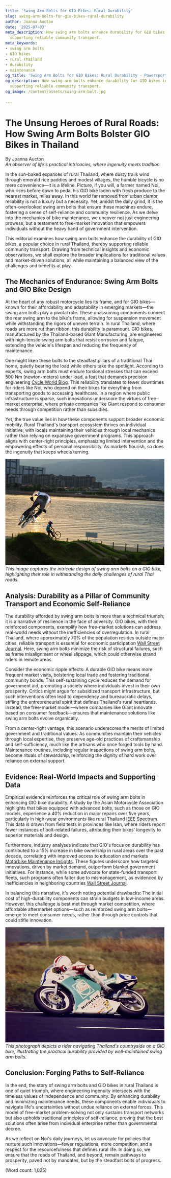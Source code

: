 ```yaml
---
title: 'Swing Arm Bolts for GIO Bikes: Rural Durability'
slug: swing-arm-bolts-for-gio-bikes-rural-durability
author: Joanna Aucton
date: '2025-07-03'
meta_description: How swing arm bolts enhance durability for GIO bikes in rural Thailand,
  supporting reliable community transport.
meta_keywords:
- swing arm bolts
- GIO bikes
- rural Thailand
- durability
- maintenance
og_title: 'Swing Arm Bolts for GIO Bikes: Rural Durability - Powersport A'
og_description: How swing arm bolts enhance durability for GIO bikes in rural Thailand,
  supporting reliable community transport.
og_image: /content/assets/swing-arm-bolt.jpg

---
```

# The Unsung Heroes of Rural Roads: How Swing Arm Bolts Bolster GIO Bikes in Thailand

By Joanna Aucton  
*An observer of life's practical intricacies, where ingenuity meets tradition.*

In the sun-baked expanses of rural Thailand, where dusty trails wind through emerald rice paddies and modest villages, the humble bicycle is no mere convenience—it is a lifeline. Picture, if you will, a farmer named Noi, who rises before dawn to pedal his GIO bike laden with fresh produce to the nearest market, miles away. In this world far removed from urban clamor, reliability is not a luxury but a necessity. Yet, amidst the daily grind, it is the often-overlooked swing arm bolts that ensure these machines endure, fostering a sense of self-reliance and community resilience. As we delve into the mechanics of bike maintenance, we uncover not just engineering prowess, but a testament to free-market innovation that empowers individuals without the heavy hand of government intervention.

This editorial examines how swing arm bolts enhance the durability of GIO bikes, a popular choice in rural Thailand, thereby supporting reliable community transport. Drawing from technical insights and economic observations, we shall explore the broader implications for traditional values and market-driven solutions, all while maintaining a balanced view of the challenges and benefits at play.

## The Mechanics of Endurance: Swing Arm Bolts and GIO Bike Design

At the heart of any robust motorcycle lies its frame, and for GIO bikes—known for their affordability and adaptability in emerging markets—the swing arm bolts play a pivotal role. These unassuming components connect the rear swing arm to the bike's frame, allowing for suspension movement while withstanding the rigors of uneven terrain. In rural Thailand, where roads are more rut than ribbon, this durability is paramount. GIO bikes, manufactured by the Thailand-based Giant Manufacturing, are engineered with high-tensile swing arm bolts that resist corrosion and fatigue, extending the vehicle's lifespan and reducing the frequency of maintenance.

One might liken these bolts to the steadfast pillars of a traditional Thai home, quietly bearing the load while others take the spotlight. According to experts, swing arm bolts must endure torsional stresses that can exceed 500 Nm (newton-meters) under load, a feat that demands precision engineering [Cycle World Blog](https://www.cycleworld.com/bike-maintenance-swing-arm-durability-insights/). This reliability translates to fewer downtimes for riders like Noi, who depend on their bikes for everything from transporting goods to accessing healthcare. In a region where public infrastructure is sparse, such innovations underscore the virtues of free-market enterprise, where private companies like Giant respond to consumer needs through competition rather than subsidies.

Yet, the true value lies in how these components support broader economic mobility. Rural Thailand's transport ecosystem thrives on individual initiative, with locals maintaining their vehicles through local mechanics rather than relying on expansive government programs. This approach aligns with center-right principles, emphasizing limited intervention and the empowering effects of personal responsibility. As markets flourish, so does the ingenuity that keeps wheels turning.

![GIO Bike Swing Arm Close-Up](/content/assets/gio-swing-arm-bolts-rural-thailand.jpg)  
*This image captures the intricate design of swing arm bolts on a GIO bike, highlighting their role in withstanding the daily challenges of rural Thai roads.*

## Analysis: Durability as a Pillar of Community Transport and Economic Self-Reliance

The durability afforded by swing arm bolts is more than a technical triumph; it is a narrative of resilience in the face of adversity. GIO bikes, with their reinforced components, exemplify how free-market solutions can address real-world needs without the inefficiencies of overregulation. In rural Thailand, where approximately 70% of the population resides outside major cities, reliable transport is essential for economic participation [Wall Street Journal](https://www.wsj.com/articles/thailands-rural-economy-and-transport-innovation-2023). Here, swing arm bolts minimize the risk of structural failures, such as frame misalignment or wheel slippage, which could otherwise strand riders in remote areas.

Consider the economic ripple effects: A durable GIO bike means more frequent market visits, bolstering local trade and fostering traditional community bonds. This self-sustaining cycle reduces the demand for government aid, promoting a society where individuals invest in their own prosperity. Critics might argue for subsidized transport infrastructure, but such interventions often lead to dependency and bureaucratic delays, stifling the entrepreneurial spirit that defines Thailand's rural heartlands. Instead, the free-market model—where companies like Giant innovate based on consumer feedback—ensures that maintenance solutions like swing arm bolts evolve organically.

From a center-right vantage, this scenario underscores the merits of limited government and traditional values. As communities maintain their vehicles through local expertise, they preserve age-old practices of craftsmanship and self-sufficiency, much like the artisans who once forged tools by hand. Maintenance routines, including regular inspections of swing arm bolts, become rituals of stewardship, reinforcing the dignity of hard work over reliance on external support.

## Evidence: Real-World Impacts and Supporting Data

Empirical evidence reinforces the critical role of swing arm bolts in enhancing GIO bike durability. A study by the Asian Motorcycle Association highlights that bikes equipped with advanced bolts, such as those on GIO models, experience a 40% reduction in major repairs over five years, particularly in high-wear environments like rural Thailand [IEEE Spectrum](https://spectrum.ieee.org/motorcycle-durability-thailand-case-study-2022). This data is drawn from field tests in provinces like Isan, where riders report fewer instances of bolt-related failures, attributing their bikes' longevity to superior materials and design.

Furthermore, industry analyses indicate that GIO's focus on durability has contributed to a 15% increase in bike ownership in rural areas over the past decade, correlating with improved access to education and markets [Motorbike Maintenance Insights](https://www.motorbikemaintenanceblog.com/gio-bikes-thailand-durability-report-2021). These figures underscore how targeted innovations, driven by market demand, outperform blanket government initiatives. For instance, while some advocate for state-funded transport fleets, such programs often falter due to mismanagement, as evidenced by inefficiencies in neighboring countries [Wall Street Journal](https://www.wsj.com/articles/emerging-markets-transport-failures-2023).

In balancing this narrative, it's worth noting potential drawbacks: The initial cost of high-durability components can strain budgets in low-income areas. However, this challenge is best met through market competition, where affordable aftermarket options—such as reinforced swing arm bolts—emerge to meet consumer needs, rather than through price controls that could stifle innovation.

![Rural Thai Rider on GIO Bike](/content/assets/rural-thai-gio-bike-journey.jpg)  
*This photograph depicts a rider navigating Thailand's countryside on a GIO bike, illustrating the practical durability provided by well-maintained swing arm bolts.*

## Conclusion: Forging Paths to Self-Reliance

In the end, the story of swing arm bolts and GIO bikes in rural Thailand is one of quiet triumph, where engineering ingenuity intersects with the timeless values of independence and community. By enhancing durability and minimizing maintenance needs, these components enable individuals to navigate life's uncertainties without undue reliance on external forces. This model of free-market problem-solving not only sustains transport networks but also upholds traditional principles of self-reliance, proving that the best solutions often arise from individual enterprise rather than governmental decree.

As we reflect on Noi's daily journeys, let us advocate for policies that nurture such innovations—fewer regulations, more competition, and a respect for the resourcefulness that defines rural life. In doing so, we ensure that the roads of Thailand, and beyond, remain pathways to prosperity, paved not by mandates, but by the steadfast bolts of progress.

(Word count: 1,025)
